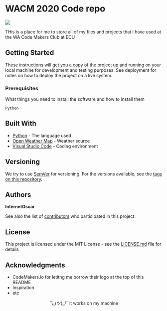 # WACM 2020 Code repo

<img src="https://codemakers.io/wp-content/uploads/2019/06/logo-new-dark-295px.png">

THis is a place for me to store all of my files and projects that I have used at the WA Code Makers Club at ECU

## Getting Started

These instructions will get you a copy of the project up and running on your local machine for development and testing purposes. See deployment for notes on how to deploy the project on a live system.

### Prerequisites

What things you need to install the software and how to install them

```
Python
```

## Built With

* [Python](https://www.python.org/) - The language used
* [Open Weather Map](https://openweathermap.org/) - Weather source
* [Visual Studio Code](https://code.visualstudio.com/) - Coding environment

## Versioning

We try to use [SemVer](http://semver.org/) for versioning. For the versions available, see the [tags on this repository](https://github.com/internetoscar/wacm-twentytwenty/tags). 

## Authors

**InternetOscar**

See also the list of [contributors](https://github.com/internetoscar/wacm-twentytwenty/contributors) who participated in this project.

## License

This project is licensed under the MIT License - see the [LICENSE.md](LICENSE.md) file for details

## Acknowledgments

* CodeMakers.io for letitng me borrow their logo at the top of this README
* Inspiration
* etc

<p align="center">
  ¯\_(ツ)_/¯ it works on my machine
</p>
